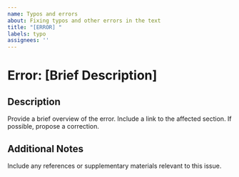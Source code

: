```yaml
---
name: Typos and errors
about: Fixing typos and other errors in the text
title: "[ERROR] "
labels: typo
assignees: ''
---
```


# Error: [Brief Description]

## Description
Provide a brief overview of the error. Include a link to the affected section. If possible, propose a correction.  

## Additional Notes
Include any references or supplementary materials relevant to this issue.

